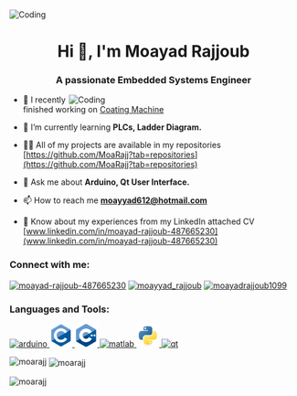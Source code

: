 <img align="center" alt="Coding" width="100%" height="200" src="https://media.istockphoto.com/id/867291078/vector/engineering-banner-and-icons.jpg?s=612x612&w=0&k=20&c=fZUmICiGVAC_KGM7PjOiO8pj4ryhKqHaeJmVGvV8wo8=">
<h1 align="center">Hi 👋, I'm Moayad Rajjoub</h1>
<h3 align="center">A passionate Embedded Systems Engineer</h3>

<img align="right" alt="Coding" width="400" src="https://github.com/MoaRajj/MoaRajj/assets/93192572/e0533d27-cb21-4017-8a2a-01d6feb2d0b9">

- 🔭 I recently finished working on [Coating Machine](https://github.com/MoaRajj/Coating_Machine)

- 🌱 I’m currently learning **PLCs, Ladder Diagram.**

- 👨‍💻 All of my projects are available in my repositories [https://github.com/MoaRajj?tab=repositories](https://github.com/MoaRajj?tab=repositories)

- 💬 Ask me about **Arduino, Qt User Interface.**

- 📫 How to reach me **moayyad612@hotmail.com**

- 📄 Know about my experiences from my LinkedIn attached CV [www.linkedin.com/in/moayad-rajjoub-487665230](www.linkedin.com/in/moayad-rajjoub-487665230)

<h3 align="left">Connect with me:</h3>
<p align="left">
<a href="https://linkedin.com/in/moayad-rajjoub-487665230" target="blank"><img align="center" src="https://raw.githubusercontent.com/rahuldkjain/github-profile-readme-generator/master/src/images/icons/Social/linked-in-alt.svg" alt="moayad-rajjoub-487665230" height="30" width="40" /></a>
<a href="https://instagram.com/moayyad_rajjoub" target="blank"><img align="center" src="https://raw.githubusercontent.com/rahuldkjain/github-profile-readme-generator/master/src/images/icons/Social/instagram.svg" alt="moayyad_rajjoub" height="30" width="40" /></a>
<a href="https://www.youtube.com/@moayadrajjoub1099" target="blank"><img align="center" src="https://raw.githubusercontent.com/rahuldkjain/github-profile-readme-generator/master/src/images/icons/Social/youtube.svg" alt="moayadrajjoub1099" height="30" width="40" /></a>
</p>

<h3 align="left">Languages and Tools:</h3>
<p align="left"> <a href="https://www.arduino.cc/" target="_blank" rel="noreferrer"> <img src="https://cdn.worldvectorlogo.com/logos/arduino-1.svg" alt="arduino" width="40" height="40"/> </a> <a href="https://www.cprogramming.com/" target="_blank" rel="noreferrer"> <img src="https://raw.githubusercontent.com/devicons/devicon/master/icons/c/c-original.svg" alt="c" width="40" height="40"/> </a> <a href="https://www.w3schools.com/cpp/" target="_blank" rel="noreferrer"> <img src="https://raw.githubusercontent.com/devicons/devicon/master/icons/cplusplus/cplusplus-original.svg" alt="cplusplus" width="40" height="40"/> </a> <a href="https://www.mathworks.com/" target="_blank" rel="noreferrer"> <img src="https://upload.wikimedia.org/wikipedia/commons/2/21/Matlab_Logo.png" alt="matlab" width="40" height="40"/> </a> <a href="https://www.python.org" target="_blank" rel="noreferrer"> <img src="https://raw.githubusercontent.com/devicons/devicon/master/icons/python/python-original.svg" alt="python" width="40" height="40"/> </a> <a href="https://www.qt.io/" target="_blank" rel="noreferrer"> <img src="https://upload.wikimedia.org/wikipedia/commons/0/0b/Qt_logo_2016.svg" alt="qt" width="40" height="40"/> </a> </p>

<p><img align="left" src="https://github-readme-stats.vercel.app/api/top-langs?username=moarajj&show_icons=true&locale=en&layout=compact" alt="moarajj" /></p>

<p>&nbsp;<img align="center" src="https://github-readme-stats.vercel.app/api?username=moarajj&show_icons=true&locale=en" alt="moarajj" /></p>

<p><img align="center" src="https://github-readme-streak-stats.herokuapp.com/?user=moarajj&" alt="moarajj" /></p>

